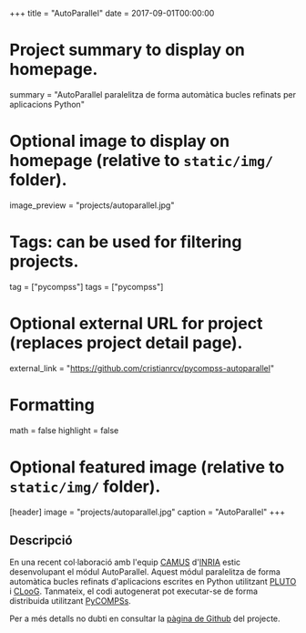 +++
title = "AutoParallel"
date = 2017-09-01T00:00:00

# Project summary to display on homepage.
summary = "AutoParallel paralelitza de forma automàtica bucles refinats per aplicacions Python"

# Optional image to display on homepage (relative to `static/img/` folder).
image_preview = "projects/autoparallel.jpg"

# Tags: can be used for filtering projects.
tag = ["pycompss"]
tags = ["pycompss"]

# Optional external URL for project (replaces project detail page).
external_link = "https://github.com/cristianrcv/pycompss-autoparallel"

# Formatting
math = false
highlight = false

# Optional featured image (relative to `static/img/` folder).
[header]
image = "projects/autoparallel.jpg"
caption = "AutoParallel"
+++

<h2>Descripció</h2>

En una recent col·laboració amb l'equip <a href="https://www.inria.fr/en/teams/camus" target="_blank">CAMUS</a> d'<a href="https://www.inria.fr/" target="_blank">INRIA</a> estic desenvolupant el módul AutoParallel. Aquest módul paralelitza de forma automàtica bucles refinats d'aplicacions escrites en Python utilitzant <a href="http://pluto-compiler.sourceforge.net/" target="_blank">PLUTO</a> i <a href="http://www.cloog.org/" target="_blank">CLooG</a>. Tanmateix, el codi autogenerat pot executar-se de forma distribuida utilitzant <a href="https://www.bsc.es/research-and-development/software-and-apps/software-list/comp-superscalar" target="_blank">PyCOMPSs</a>.

Per a més detalls no dubti en consultar la <a href="https://github.com/cristianrcv/pycompss-autoparallel" target="_blank">pàgina de Github</a> del projecte.
